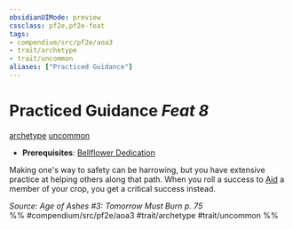 ```yaml
---
obsidianUIMode: preview
cssclass: pf2e,pf2e-feat
tags:
- compendium/src/pf2e/aoa3
- trait/archetype
- trait/uncommon
aliases: ["Practiced Guidance"]
---
```

# Practiced Guidance  *Feat 8*  
[archetype](archetype.md "Archetype Feat Trait")  [uncommon](uncommon.md "Uncommon Rarity Trait")  

- **Prerequisites**: [Bellflower Dedication](bellflower-dedication-aoa3.md)

Making one's way to safety can be harrowing, but you have extensive practice at helping others along that path. When you roll a success to [Aid](aid.md) a member of your crop, you get a critical success instead.

*Source: Age of Ashes #3: Tomorrow Must Burn p. 75*  
%% #compendium/src/pf2e/aoa3 #trait/archetype #trait/uncommon %%